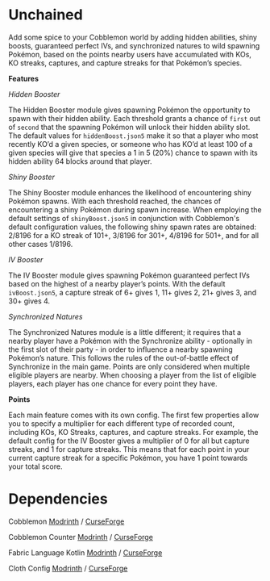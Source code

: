 # Unchained

Add some spice to your Cobblemon world by adding hidden abilities, shiny boosts, guaranteed perfect IVs, and synchronized natures to wild spawning Pokémon, based on the points nearby users have accumulated with KOs, KO streaks, captures, and capture streaks for that Pokémon’s species.

**Features**

*Hidden Booster*

The Hidden Booster module gives spawning Pokémon the opportunity to spawn with their hidden ability. Each threshold grants a chance of `first` out of `second` that the spawning Pokémon will unlock their hidden ability slot. The default values for `hiddenBoost.json5` make it so that a player who most recently KO’d a given species, or someone who has KO’d at least 100 of a given species will give that species a 1 in 5 (20%) chance to spawn with its hidden ability 64 blocks around that player.

*Shiny Booster*

The Shiny Booster module enhances the likelihood of encountering shiny Pokémon spawns. With each threshold reached, the chances of encountering a shiny Pokémon during spawn increase. When employing the default settings of `shinyBoost.json5` in conjunction with Cobblemon's default configuration values, the following shiny spawn rates are obtained: 2/8196 for a KO streak of 101+, 3/8196 for 301+, 4/8196 for 501+, and for all other cases 1/8196.

*IV Booster*

The IV Booster module gives spawning Pokémon guaranteed perfect IVs based on the highest of a nearby player’s points. With the default `ivBoost.json5`, a capture streak of 6+ gives 1, 11+ gives 2, 21+ gives 3, and 30+ gives 4.

*Synchronized Natures*

The Synchronized Natures module is a little different; it requires that a nearby player have a Pokémon with the Synchronize ability - optionally in the first slot of their party - in order to influence a nearby spawning Pokémon’s nature. This follows the rules of the out-of-battle effect of Synchronize in the main game. Points are only considered when multiple eligible players are nearby. When choosing a player from the list of eligible players, each player has one chance for every point they have.

**Points**

Each main feature comes with its own config. The first few properties allow you to specify a multiplier for each different type of recorded count, including KOs, KO Streaks, captures, and capture streaks. For example, the default config for the IV Booster gives a multiplier of 0 for all but capture streaks, and 1 for capture streaks. This means that for each point in your current capture streak for a specific Pokémon, you have 1 point towards your total score.

# Dependencies

Cobblemon [Modrinth](https://modrinth.com/mod/cobblemon) / [CurseForge](https://www.curseforge.com/minecraft/mc-mods/cobblemon)

Cobblemon Counter [Modrinth](https://modrinth.com/mod/cobblemon-counter) / [CurseForge](https://www.curseforge.com/minecraft/mc-mods/cobblemon-counter)

Fabric Language Kotlin [Modrinth](https://modrinth.com/mod/fabric-language-kotlin) / [CurseForge](https://www.curseforge.com/minecraft/mc-mods/fabric-language-kotlin)

Cloth Config [Modrinth](https://modrinth.com/mod/cloth-config) / [CurseForge](https://www.curseforge.com/minecraft/mc-mods/cloth-config)
